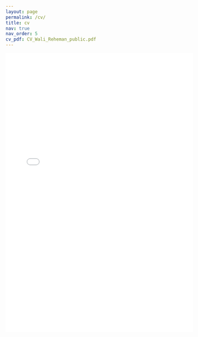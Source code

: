 ```yaml
---
layout: page
permalink: /cv/
title: cv
nav: true
nav_order: 5
cv_pdf: CV_Wali_Reheman_public.pdf
---
```


<iframe src="/assets/pdf/CV_Wali_Reheman_public.pdf" width="100%" height="750px" style="border: none;">
  Sorry, your browser does not support inline PDFs. Please download the PDF to view it: <a href="/assets/pdf/CV_Wali_Reheman_public.pdf">Download PDF</a>
</iframe>
